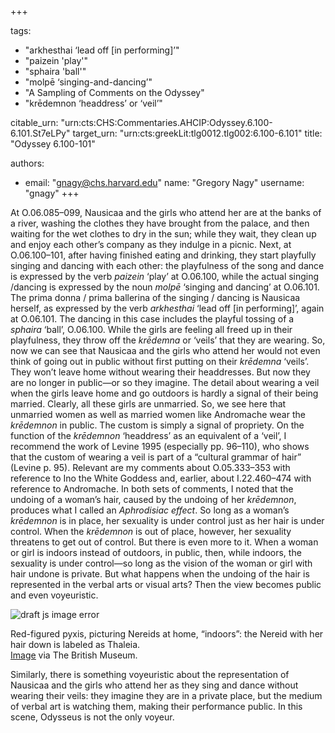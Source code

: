 +++

tags:
- "arkhesthai ‘lead off [in performing]’"
- "paizein &#39;play&#39;"
- "sphaira &#39;ball&#39;"
- "molpē ‘singing-and-dancing’"
- "A Sampling of Comments on the Odyssey"
- "krēdemnon ‘headdress’ or ‘veil’"

citable_urn: "urn:cts:CHS:Commentaries.AHCIP:Odyssey.6.100-6.101.St7eLPy"
target_urn: "urn:cts:greekLit:tlg0012.tlg002:6.100-6.101"
title: "Odyssey 6.100-101"

authors:
- email: "gnagy@chs.harvard.edu"
  name: "Gregory Nagy"
  username: "gnagy"
+++

<p>At O.06.085–099, Nausicaa and the girls who attend her are at the banks of a river, washing the clothes they have brought from the palace, and then waiting for the wet clothes to dry in the sun; while they wait, they clean up and enjoy each other’s company as they indulge in a picnic. Next, at O.06.100–101, after having finished eating and drinking, they start playfully singing and dancing with each other: the playfulness of the song and dance is expressed by the verb <em>paizein</em> ‘play’ at O.06.100, while the actual singing /dancing is expressed by the noun <em>molpē</em> ‘singing and dancing’ at O.06.101. The prima donna / prima ballerina of the singing / dancing is Nausicaa herself, as expressed by the verb <em>arkhesthai </em>‘lead off [in performing]’, again at O.06.101. The dancing in this case includes the playful tossing of a <em>sphaira</em> ‘ball’, O.06.100. While the girls are feeling all freed up in their playfulness, they throw off the <em>krēdemna</em> or ‘veils’ that they are wearing. So, now we can see that Nausicaa and the girls who attend her would not even think of going out in public without first putting on their <em>krēdemna</em> ‘veils’. They won’t leave home without wearing their headdresses. But now they are no longer in public—or so they imagine. The detail about wearing a veil when the girls leave home and go outdoors is hardly a signal of their being married. Clearly, all these girls are unmarried. So, we see here that unmarried women as well as married women like Andromache wear the <em>krēdemnon </em>in public. The custom is simply a signal of propriety. On the function of the <em>krēdemnon</em> ‘headdress’ as an equivalent of a ‘veil’, I recommend the work of Levine 1995 (especially pp. 96–110), who shows that the custom of wearing a veil is part of a “cultural grammar of hair” (Levine p. 95). Relevant are my comments about O.05.333–353 with reference to Ino the White Goddess and, earlier, about I.22.460–474 with reference to Andromache. In both sets of comments, I noted that the undoing of a woman’s hair, caused by the undoing of her <em>krēdemnon</em>, produces what I called an <em>Aphrodisiac effect</em>. So long as a woman’s <em>krēdemnon </em>is in place, her sexuality is under control just as her hair is under control. When the <em>krēdemnon</em> is out of place, however, her sexuality threatens to get out of control. But there is even more to it. When a woman or girl is indoors instead of outdoors, in public, then, while indoors, the sexuality is under control—so long as the vision of the woman or girl with hair undone is private. But what happens when the undoing of the hair is represented in the verbal arts or visual arts? Then the view becomes public and even voyeuristic.</p><p></p><span><img src="https://classical-inquiries.chs.harvard.edu/wp-content/uploads/2017/05/430082001_1280.jpg" alt="draft js image error"/></span><p>Red-figured pyxis, picturing Nereids at home, “indoors”: the Nereid with her hair down is labeled as Thaleia.<br/><u><a href="http://www.britishmuseum.org/research/collection_online/collection_object_details.aspx?assetId=195427001&amp;objectId=400084&amp;partId=1">Image</a></u> via The British Museum.</p><p></p><p>Similarly, there is something voyeuristic about the representation of Nausicaa and the girls who attend her as they sing and dance without wearing their veils: they imagine they are in a private place, but the medium of verbal art is watching them, making their performance public. In this scene, Odysseus is not the only voyeur. </p>